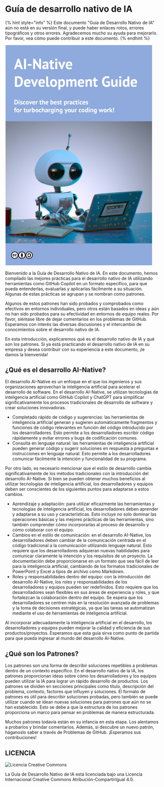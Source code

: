 # Guía de desarrollo nativo de IA

{% hint style="info" %}
Este documento "Guía de Desarrollo Nativo de IA" aún no está en su versión final, y puede haber enlaces rotos, errores tipográficos y otros errores.
Agradecemos mucho su ayuda para mejorarlo.
Por favor, vea cómo puede contribuir a este documento.
{% endhint %}

<img src="../../top.png" width="480px" />

Bienvenido a la Guía de Desarrollo Nativo de IA.
En este documento, hemos compilado las mejores prácticas para el desarrollo nativo de IA utilizando herramientas como GitHub Copilot en un formato específico, para que pueda entenderlas, evaluarlas y aplicarlas fácilmente a su situación.
Algunas de estas prácticas se agrupan y se nombran como patrones.

Algunos de estos patrones han sido probados y comprobados como efectivos en entornos individuales, pero otros están basados en ideas y aún no han sido probados para su efectividad en entornos de equipo reales.
Por favor, siéntase libre de dejar comentarios en los problemas de GitHub.
Esperamos con interés las diversas discusiones y el intercambio de conocimientos sobre el desarrollo nativo de IA.

En esta introducción, explicaremos qué es el desarrollo nativo de IA y qué son los patrones.
Si ya está practicando el desarrollo nativo de IA en su empresa y desea contribuir con su experiencia a este documento, ¡le damos la bienvenida!

## ¿Qué es el desarrollo AI-Native?

El desarrollo AI-Native es un enfoque en el que los ingenieros y sus organizaciones aprovechan la inteligencia artificial para acelerar el desarrollo de software.
En el desarrollo AI-Native, se utilizan tecnologías de inteligencia artificial como GitHub Copilot y ChatGPT para simplificar significativamente los procesos tradicionales de desarrollo de software y crear soluciones innovadoras.

* Completado rápido de código y sugerencias: las herramientas de inteligencia artificial generan y sugieren automáticamente fragmentos y funciones de código relevantes en función del código introducido por los desarrolladores.
Esto permite a los desarrolladores escribir código rápidamente y evitar errores y bugs de codificación comunes.
* Consulta en lenguaje natural: las herramientas de inteligencia artificial pueden generar código y sugerir soluciones en respuesta a preguntas e instrucciones en lenguaje natural.
Esto permite a los desarrolladores comunicar fácilmente la intención y funcionalidad de su programa.

Por otro lado, es necesario mencionar que el estilo de desarrollo cambia significativamente de los métodos tradicionales con la introducción del desarrollo AI-Native.
Si bien se pueden obtener muchos beneficios al utilizar tecnologías de inteligencia artificial, los desarrolladores y equipos deben ser conscientes de los siguientes puntos para adaptarse a estos cambios.

* Aprendizaje y adaptación: para utilizar eficazmente las herramientas y tecnologías de inteligencia artificial, los desarrolladores deben aprender y adaptarse a su uso y características.
Esto incluye no solo dominar las operaciones básicas y las mejores prácticas de las herramientas, sino también comprender cómo incorporarlas al proceso de desarrollo y cómo colaborar con el equipo.
* Cambios en el estilo de comunicación: en el desarrollo AI-Native, los desarrolladores deben cambiar de la comunicación centrada en el código tradicional a la comunicación utilizando lenguaje natural.
Esto requiere que los desarrolladores adquieran nuevas habilidades para comunicar claramente la intención y los requisitos de un proyecto.
La documentación debe proporcionarse en un formato que sea fácil de leer para la inteligencia artificial, cambiando de los formatos tradicionales de PowerPoint y Excel a tipos de archivo como Markdown.
* Roles y responsabilidades dentro del equipo: con la introducción del desarrollo AI-Native, los roles y responsabilidades de los desarrolladores y equipos pueden ser redefinidos.
Esto requiere que los desarrolladores sean flexibles en sus áreas de experiencia y roles, y que fortalezcan la colaboración dentro del equipo.
Se espera que los desarrolladores se centren más en la resolución avanzada de problemas y la toma de decisiones estratégicas, ya que las tareas se automatizan mediante el uso de herramientas de inteligencia artificial.

Al incorporar adecuadamente la inteligencia artificial en el desarrollo, los desarrolladores y equipos pueden mejorar la calidad y eficiencia de sus productos/proyectos.
Esperamos que esta guía sirva como punto de partida para que pueda ingresar al mundo del desarrollo AI-Native.

## ¿Qué son los Patrones?

Los patrones son una forma de describir soluciones repetibles a problemas dentro de un contexto específico.
En el desarrollo nativo de la IA, los patrones proporcionan ideas sobre cómo los desarrolladores y los equipos pueden utilizar la IA para lograr un rápido desarrollo de productos.
Los patrones se dividen en secciones principales como título, descripción del problema, contexto, factores que influyen y soluciones.
El formato de patrones es útil para describir soluciones probadas, pero también se puede utilizar cuando se idean nuevas soluciones para patrones que aún no se han establecido.
Esto se debe a que la estructura de los patrones proporciona un marco para pensar en problemas de manera estructurada.

Muchos patrones todavía están en su infancia en esta etapa.
Los alentamos a probarlos y brindar comentarios.
Además, si descubre un nuevo patrón, háganoslo saber a través de Problemas de GitHub.
¡Esperamos sus contribuciones!

## LICENCIA

![Licencia Creative Commons](https://i.creativecommons.org/l/by-sa/4.0/88x31.png)

La Guía de Desarrollo Nativo de IA está licenciada bajo una Licencia Internacional Creative Commons Atribución-CompartirIgual 4.0.
